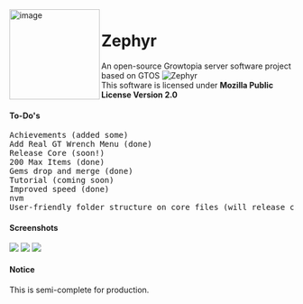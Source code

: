 <img height="160" alt="image" src="https://cdn.discordapp.com/attachments/491980024229134346/915503634542903356/Baslksz1_20211201102342.png" align="left">

# Zephyr
An open-source Growtopia server software project based on GTOS ![Zephyr](https://discordapp.com/api/guilds/911158088717971478/widget.png?style=shield)
<br> This software is licensed under **Mozilla Public License Version 2.0**
#### To-Do's
<pre>
Achievements (added some)
Add Real GT Wrench Menu (done)
Release Core (soon!)
200 Max Items (done)
Gems drop and merge (done)
Tutorial (coming soon)
Improved speed (done)
nvm
User-friendly folder structure on core files (will release core files soon)
</pre>
#### Screenshots
<img src="https://cdn.discordapp.com/attachments/491980024229134346/916631691924230224/unknown.png"></img>
<img src="https://cdn.discordapp.com/attachments/491980024229134346/916631737021390908/unknown.png"></img>
<img src="https://cdn.discordapp.com/attachments/491980024229134346/916631942416433152/unknown.png"></img>
#### Notice
This is semi-complete for production.
